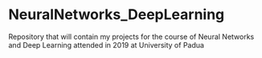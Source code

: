 # NeuralNetworks_DeepLearning
Repository that will contain my projects for the course of Neural Networks and Deep Learning attended in 2019 at University of Padua
